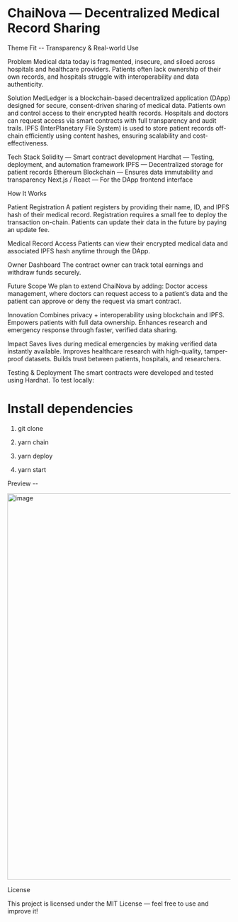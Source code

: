  # ChaiNova — Decentralized Medical Record Sharing
 
Theme Fit --  Transparency & Real-world Use

Problem
Medical data today is fragmented, insecure, and siloed across hospitals and healthcare providers. Patients often lack ownership of their own records, and hospitals struggle with interoperability and data authenticity.

Solution
MedLedger is a blockchain-based decentralized application (DApp) designed for secure, consent-driven sharing of medical data.
Patients own and control access to their encrypted health records.
Hospitals and doctors can request access via smart contracts with full transparency and audit trails.
IPFS (InterPlanetary File System) is used to store patient records off-chain efficiently using content hashes, ensuring scalability and cost-effectiveness.

Tech Stack
Solidity — Smart contract development
Hardhat — Testing, deployment, and automation framework
IPFS — Decentralized storage for patient records
Ethereum Blockchain — Ensures data immutability and transparency
Next.js / React — For the DApp frontend interface

How It Works

Patient Registration
A patient registers by providing their name, ID, and IPFS hash of their medical record.
Registration requires a small fee to deploy the transaction on-chain.
Patients can update their data in the future by paying an update fee.

Medical Record Access
Patients can view their encrypted medical data and associated IPFS hash anytime through the DApp.

Owner Dashboard
The contract owner can track total earnings and withdraw funds securely.

Future Scope
We plan to extend ChaiNova by adding:
Doctor access management, where doctors can request access to a patient’s data and the patient can approve or deny the request via smart contract.

Innovation
Combines privacy + interoperability using blockchain and IPFS.
Empowers patients with full data ownership.
Enhances research and emergency response through faster, verified data sharing.

Impact
Saves lives during medical emergencies by making verified data instantly available.
Improves healthcare research with high-quality, tamper-proof datasets.
Builds trust between patients, hospitals, and researchers.


Testing & Deployment
The smart contracts were developed and tested using Hardhat.
To test locally:

# Install dependencies
1. git clone

2. yarn chain

3. yarn deploy

4. yarn start

Preview --

<img width="1919" height="871" alt="image" src="https://github.com/user-attachments/assets/2d6fa43b-e72f-4d86-9d8f-721a100f5945" />

License

This project is licensed under the MIT License — feel free to use and improve it!
